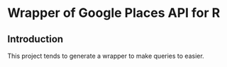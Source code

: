 # Wrapper of Google Places API for R

## Introduction
This project tends to generate a wrapper to make queries to easier.
